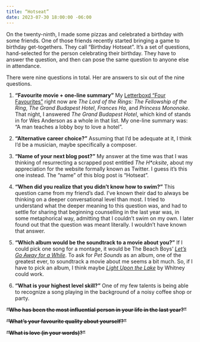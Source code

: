 ```yaml
---
title: “Hotseat”
date: 2023-07-30 18:00:00 -06:00
---
```


On the twenty-ninth, I made some pizzas and celebrated a birthday with some friends. One of those friends recently started bringing a game to birthday get-togethers. They call “Birthday Hotseat”. It’s a set of questions, hand-selected for the person celebrating their birthday. They have to answer the question, and then can pose the same question to anyone else in attendance.

There were nine questions in total. Her are answers to six out of the nine questions.

1. **“Favourite movie + one-line summary”**
My [Letterboxd “Four Favourites”](https://letterboxd.com/jondueck/) right now are *The Lord of the Rings: The Fellowship of the Ring*, *The Grand Budapest Hotel*, *Frances Ha*, and *Princess Mononoke*. That night, I answered *The Grand Budapest Hotel*, which kind of stands in for Wes Anderson as a whole in that list. My one-line summary was: “A man teaches a lobby boy to love a hotel”.

1. **“Alternative career choice?”**
Assuming that I’d be adequate at it, I think I’d be a musician, maybe specifically a composer.

1. **“Name of your next blog post?”**
My answer at the time was that I was thinking of resurrecting a scrapped post entitled _The H*cksite_, about my appreciation for the website formally known as Twitter. I guess it’s this one instead. The “name” of this blog post is “Hotseat”. 

1. **“When did you realize that you didn’t know how to swim?”**
This question came from my friend’s dad. I’ve known their dad to always be thinking on a deeper conversational level than most. I tried to understand what the deeper meaning to this question was, and had to settle for sharing that beginning counselling in the last year was, in some metaphorical way, admitting that I couldn’t swim on my own. I later found out that the question was meant literally. I wouldn’t have known that answer.

1. **“Which album would be the soundtrack to a movie about you?”**
If I could pick one song for a montage, it would be The Beach Boys’ [*Let’s Go Away for a While*](https://youtu.be/SEoKf52h9ok). To ask for _Pet Sounds_ as an album, one of the greatest ever, to soundtrack a movie about me seems a bit much. So, if I have to pick an album, I think maybe [_Light Upon the Lake_](https://whitneychicago.bandcamp.com/album/light-upon-the-lake) by Whitney could work.

1. **“What is your highest level skill?”**
One of my few talents is being able to recognize a song playing in the background of a noisy coffee shop or party.

**~~“Who has been the most influential person in your life in the last year?”~~**


**~~“What’s your favourite quality about yourself?”~~**

**~~“What is love (in your words)?”~~**